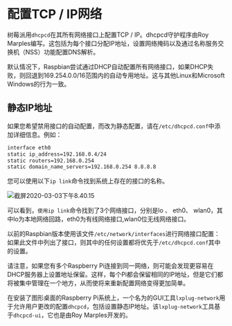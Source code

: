 # 配置TCP / IP网络

树莓派用`dhcpcd`在其所有网络接口上配置TCP / IP。dhcpcd守护程序由Roy Marples编写。这包括为每个接口分配IP地址，设置网络掩码以及通过名称服务交换机（NSS）功能配置DNS解析。

默认情况下，Raspbian尝试通过DHCP自动配置所有网络接口，如果DHCP失败，则回退到169.254.0.0/16范围内的自动专用地址。这与其他Linux和Microsoft Windows的行为一致。

## 静态IP地址

如果您希望禁用接口的自动配置，而改为静态配置，请在`/etc/dhcpcd.conf`中添加详细信息。例如：

```bash
interface eth0
static ip_address=192.168.0.4/24    
static routers=192.168.0.254
static domain_name_servers=192.168.0.254 8.8.8.8
```

您可以使用以下`ip link`命令找到系统上存在的接口的名称。

![截屏2020-03-03下午8.40.15](http://pi-cdn.lxx1.com/截屏2020-03-03下午8.40.15.png)

可以看到，`使用ip link`命令找到了3个网络接口，分别是lo 、 eth0、 wlan0，其中lo为本地网络回路，eth0为有线网络接口,wlan0位无线网络接口。

以前的Raspbian版本使用该文件`/etc/network/interfaces`进行网络接口配置：如果此文件中列出了接口，则其中的任何设置都将优先于`/etc/dhcpcd.conf`其中的设置。

请注意，如果您有多个Raspberry Pi连接到同一网络，则可能会发现更容易在DHCP服务器上设置地址保留。这样，每个Pi都会保留相同的IP地址，但是它们都将被集中管理在一个地方，从而使将来重新配置网络变得更加简单。

在安装了图形桌面的Raspberry Pi系统上，一个名为的GUI工具`lxplug-network`用于允许用户更改的配置`dhcpcd`，包括设置静态IP地址。该`lxplug-network`工具基于`dhcpcd-ui`，它也是由Roy Marples开发的。